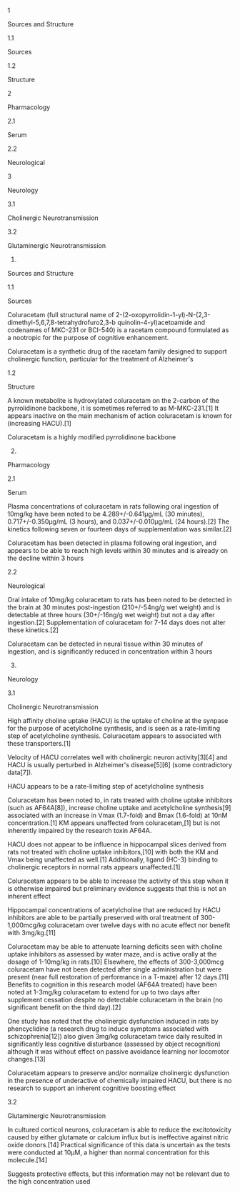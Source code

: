 1

Sources and Structure

1.1

Sources

1.2

Structure

2

Pharmacology

2.1

Serum

2.2

Neurological

3

Neurology

3.1

Cholinergic Neurotransmission

3.2

Glutaminergic Neurotransmission

1.

Sources and Structure

1.1

Sources

Coluracetam (full structural name of 2-(2-oxopyrrolidin-1-yl)-N-(2,3-dimethyl-5,6,7,8-tetrahydrofuro2,3-b quinolin-4-yl)acetoamide and codenames of MKC-231 or BCI-540) is a racetam compound formulated as a nootropic for the purpose of cognitive enhancement.


Coluracetam is a synthetic drug of the racetam family designed to support cholinergic function, particular for the treatment of Alzheimer's


1.2

Structure

A known metabolite is hydroxylated coluracetam on the 2-carbon of the pyrrolidinone backbone, it is sometimes referred to as M-MKC-231.[1] It appears inactive on the main mechanism of action coluracetam is known for (increasing HACU).[1]


Coluracetam is a highly modified pyrrolidinone backbone


2.

Pharmacology

2.1

Serum

Plasma concentrations of coluracetam in rats following oral ingestion of 10mg/kg have been noted to be 4.289+/-0.641µg/mL (30 minutes), 0.717+/-0.350µg/mL (3 hours), and 0.037+/-0.010µg/mL (24 hours).[2] The kinetics following seven or fourteen days of supplementation was similar.[2]


Coluracetam has been detected in plasma following oral ingestion, and appears to be able to reach high levels within 30 minutes and is already on the decline within 3 hours


2.2

Neurological

Oral intake of 10mg/kg coluracetam to rats has been noted to be detected in the brain at 30 minutes post-ingestion (210+/-54ng/g wet weight) and is detectable at three hours (30+/-16ng/g wet weight) but not a day after ingestion.[2] Supplementation of coluracetam for 7-14 days does not alter these kinetics.[2]


Coluracetam can be detected in neural tissue within 30 minutes of ingestion, and is significantly reduced in concentration within 3 hours


3.

Neurology

3.1

Cholinergic Neurotransmission

High affinity choline uptake (HACU) is the uptake of choline at the synpase for the purpose of acetylcholine synthesis, and is seen as a rate-limiting step of acetylcholine synthesis. Coluracetam appears to associated with these transporters.[1]

Velocity of HACU correlates well with cholinergic neuron activity[3][4] and HACU is usually perturbed in Alzheimer's disease[5][6] (some contradictory data[7]).


HACU appears to be a rate-limiting step of acetylcholine synthesis


Coluracetam has been noted to, in rats treated with choline uptake inhibitors (such as AF64A[8]), increase choline uptake and acetylcholine synthesis[9] associated with an increase in Vmax (1.7-fold) and Bmax (1.6-fold) at 10nM concentration.[1] KM appears unaffected from coluracetam,[1] but is not inherently impaired by the research toxin AF64A.

HACU does not appear to be influence in hippocampal slices derived from rats not treated with choline uptake inhibitors,[10] with both the KM and Vmax being unaffected as well.[1] Additionally, ligand (HC-3) binding to cholinergic receptors in normal rats appears unaffected.[1]


Coluracetam appears to be able to increase the activity of this step when it is otherwise impaired but preliminary evidence suggests that this is not an inherent effect


Hippocampal concentrations of acetylcholine that are reduced by HACU inhibitors are able to be partially preserved with oral treatment of 300-1,000mcg/kg coluracetam over twelve days with no acute effect nor benefit with 3mg/kg.[11]

Coluracetam may be able to attenuate learning deficits seen with choline uptake inhibitors as assessed by water maze, and is active orally at the dosage of 1-10mg/kg in rats.[10] Elsewhere, the effects of 300-3,000mcg coluracetam have not been detected after single administration but were present (near full restoration of performance in a T-maze) after 12 days.[11] Benefits to cognition in this research model (AF64A treated) have been noted at 1-3mg/kg coluracetam to extend for up to two days after supplement cessation despite no detectable coluracetam in the brain (no significant benefit on the third day).[2]

One study has noted that the cholinergic dysfunction induced in rats by phencyclidine (a research drug to induce symptoms associated with schizophrenia[12]) also given 3mg/kg coluracetam twice daily resulted in significantly less cognitive disturbance (assessed by object recognition) although it was without effect on passive avoidance learning nor locomotor changes.[13]


Coluracetam appears to preserve and/or normalize cholinergic dysfunction in the presence of underactive of chemically impaired HACU, but there is no research to support an inherent cognitive boosting effect


3.2

Glutaminergic Neurotransmission

In cultured corticol neurons, coluracetam is able to reduce the excitotoxicity caused by either glutamate or calcium influx but is ineffective against nitric oxide donors.[14] Practical significance of this data is uncertain as the tests were conducted at 10µM, a higher than normal concentration for this molecule.[14]


Suggests protective effects, but this information may not be relevant due to the high concentration used


